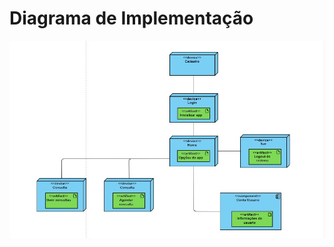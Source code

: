 # Diagrama de Implementação

![img](https://github.com/abreulucass/APP-WebDoctors/raw/main/imagens/Diagrama-de-implementacao/DiagramaDeImplementa%C3%A7%C3%A3o.jpg?raw=true)